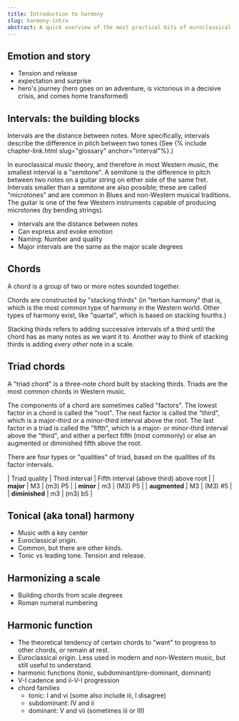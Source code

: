 ```yaml
---
title: Introduction to harmony
slug: harmony-intro
abstract: A quick overview of the most practical bits of euroclassical harmony.
---
```


## Emotion and story

- Tension and release
- expectation and surprise
- hero's journey (hero goes on an adventure, is victorious in a decisive crisis, and comes home transformed)

## Intervals: the building blocks

Intervals are the distance between notes.
More specifically, 
intervals describe the difference in pitch between two tones
(See {% include chapter-link.html slug="glossary" anchor="interval"%}.)

In euroclassical music theory,
and therefore in most Western music,
the smallest interval is a "semitone".
A semitone is the difference in pitch between two notes on a guitar string on either side of the same fret.
Intervals smaller than a semitone are also possible;
these are called "microtones" and are common in Blues and non-Western musical traditions.
The guitar is one of the few Western instruments capable of producing microtones (by bending strings).




- Intervals are the distance between notes
- Can express and evoke emotion
- Naming: Number and quality
- Major intervals are the same as the major scale degrees

## Chords

A chord is a group of two or more notes sounded together.

Chords are constructed by "stacking thirds" 
(in "tertian harmony" that is, which is the most common type of harmony in the Western world.
Other types of harmony exist,
like "quartal",
which is based on stacking fourths.)

Stacking thirds refers to adding successive intervals of a third until the chord has as many notes as we want it to.
Another way to think of stacking thirds is adding *every other* note in a scale. 

## Triad chords

A "triad chord" is a three-note chord built by stacking thirds.
Triads are the most common chords in Western music.

The components of a chord are sometimes called "factors".
The lowest factor in a chord is called the "root".
The next factor is called the "third",
which is a major-third or a minor-third interval above the root.
The last factor in a triad is called the "fifth",
which is a major- or minor-third interval above the "third",
and either a perfect fifth (most commonly)
or else an augmented or diminished fifth above the root.

There are four types or "qualities" of triad,
based on the qualities of its factor intervals.

<div class="table-wrapper" markdown="block">

| Triad quality  | Third interval        | Fifth interval (above third) above root |
| **major**      | M3                    | (m3) P5 |
| **minor**      | m3                    | (M3) P5 |
| **augmented**  | M3                    | (M3) #5 |
| **diminished** | m3                    | (m3) b5 |

</div>

## Tonical (aka tonal) harmony

- Music with a key center
- Euroclassical origin. 
- Common, but there are other kinds.
- Tonic vs leading tone. Tension and release. 

## Harmonizing a scale

- Building chords from scale degrees
- Roman numeral numbering

## Harmonic function

- The theoretical tendency of certain chords to "want" to progress to other chords, or remain at rest. 
- Euroclassical origin. Less used in modern and non-Western music, but still useful to understand.
- harmonic functions (tonic, subdominant/pre-dominant, dominant)
- V-I cadence and ii-V-I progression
- chord families 
  - tonic: I and vi (some also include iii, I disagree)
  - subdominant: IV and ii
  - dominant: V and vii (sometimes iii or III)

